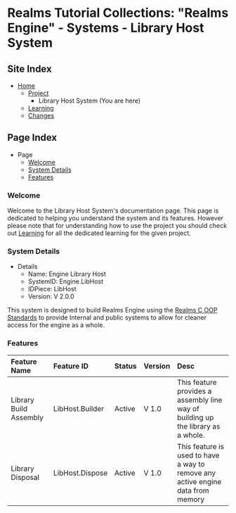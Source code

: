 [Page]:link

[Page Home]:link
[Page Proj Home]:link
[Page Learn Home]:link
[Page Changes Home]:link

[Page DesignLayout RealmsOOPStandards]:link

[Sec Welcome]:link
[Sec Details]:link
[Sec Features]:link

# Realms Tutorial Collections: "Realms Engine" - Systems - Library Host System

## Site Index

- [Home][Page Home]
	- [Project][Page Proj Home]
		- Library Host System (You are here)
	- [Learning][Page Learn Home]
	- [Changes][Page Changes Home]

## Page Index

- Page
	- [Welcome][Sec Welcome]
	- [System Details][Sec Details]
	- [Features][Sec Features]

### Welcome

Welcome to the Library Host System's documentation page. This page is dedicated to helping you understand the system and its features. However please note that for understanding how to use the project you should check out [Learning][Page Learn Home] for all the dedicated learning for the given project.

### System Details

- Details
	- Name: Engine Library Host
	- SystemID: Engine.LibHost
	- IDPiece: LibHost
	- Version: V 2.0.0

This system is designed to build Realms Engine using the [Realms C OOP Standards][Page DesignLayout RealmsOOPStandards] to provide Internal and public systems to allow for cleaner access for the engine as a whole.

### Features

|Feature Name|Feature ID|Status|Version|Desc|
|:---|:---|:---|:---|:---|
|Library Build Assembly|LibHost.Builder|Active|V 1.0|This feature provides a assembly line way of building up the library as a whole.|
|Library Disposal|LibHost.Dispose|Active|V 1.0|This feature is used to have a way to remove any active engine data from memory|